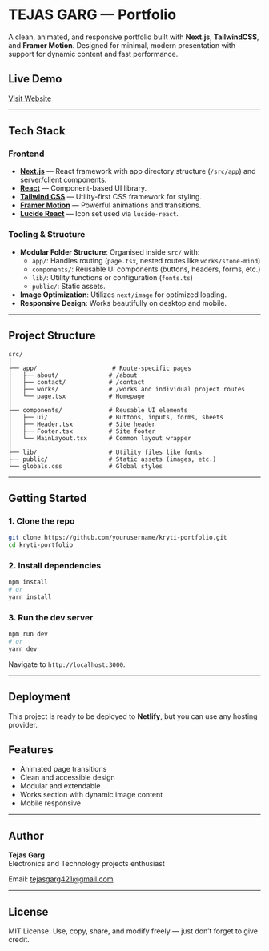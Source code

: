 
# TEJAS GARG — Portfolio

A clean, animated, and responsive portfolio built with **Next.js**, **TailwindCSS**, and **Framer Motion**. Designed for minimal, modern presentation with support for dynamic content and fast performance.

## Live Demo

[Visit Website](https://tejasgarg.netlify.app)

---

## Tech Stack

### Frontend
- **[Next.js](https://nextjs.org/)** — React framework with app directory structure (`/src/app`) and server/client components.
- **[React](https://reactjs.org/)** — Component-based UI library.
- **[Tailwind CSS](https://tailwindcss.com/)** — Utility-first CSS framework for styling.
- **[Framer Motion](https://www.framer.com/motion/)** — Powerful animations and transitions.
- **[Lucide React](https://lucide.dev/)** — Icon set used via `lucide-react`.

### Tooling & Structure
- **Modular Folder Structure**: Organised inside `src/` with:
  - `app/`: Handles routing (`page.tsx`, nested routes like `works/stone-mind`)
  - `components/`: Reusable UI components (buttons, headers, forms, etc.)
  - `lib/`: Utility functions or configuration (`fonts.ts`)
  - `public/`: Static assets.
- **Image Optimization**: Utilizes `next/image` for optimized loading.
- **Responsive Design**: Works beautifully on desktop and mobile.

---

## Project Structure

```
src/
│
├── app/                     # Route-specific pages
│   ├── about/              # /about
│   ├── contact/            # /contact
│   ├── works/              # /works and individual project routes
│   └── page.tsx            # Homepage
│
├── components/             # Reusable UI elements
│   ├── ui/                 # Buttons, inputs, forms, sheets
│   ├── Header.tsx          # Site header
│   ├── Footer.tsx          # Site footer
│   └── MainLayout.tsx      # Common layout wrapper
│
├── lib/                    # Utility files like fonts
├── public/                 # Static assets (images, etc.)
└── globals.css             # Global styles
```

---

## Getting Started

### 1. Clone the repo

```bash
git clone https://github.com/yourusername/kryti-portfolio.git
cd kryti-portfolio
```

### 2. Install dependencies

```bash
npm install
# or
yarn install
```

### 3. Run the dev server

```bash
npm run dev
# or
yarn dev
```

Navigate to `http://localhost:3000`.

---

## Deployment

This project is ready to be deployed to **Netlify**, but you can use any hosting provider.

## Features

- Animated page transitions
- Clean and accessible design
- Modular and extendable
- Works section with dynamic image content
- Mobile responsive

---

## Author

**Tejas Garg**  
Electronics and Technology projects enthusiast

Email: [tejasgarg421@gmail.com](mailto:tejasgarg421@gmail.com)

---

## License

MIT License. Use, copy, share, and modify freely — just don’t forget to give credit.
